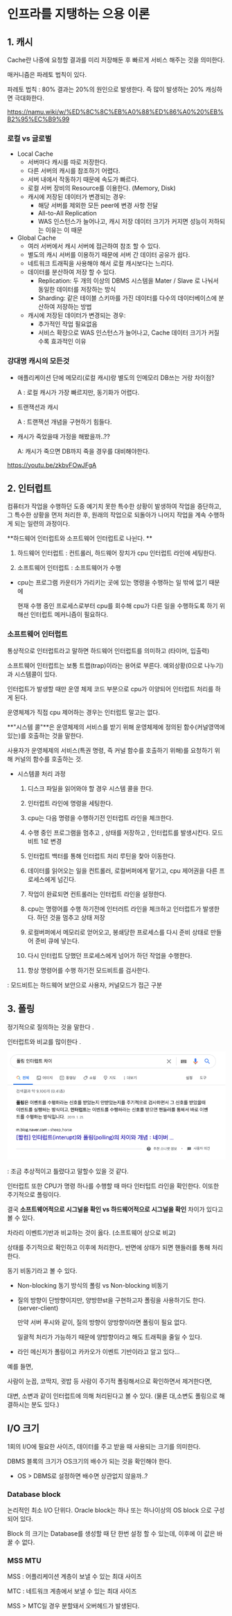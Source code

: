 # 인프라를 지탱하는 으용 이론

## 1. 캐시

Cache란 나중에 요청할 결과를 미리 저장해둔 후 빠르게 서비스 해주는 것을 의미한다.

매커니즘은 파레토 법칙이 있다. 

파레토 법칙 : 80% 결과는 20%의 원인으로 발생한다. 즉 많이 발생하는 20% 캐싱하면 극대화한다.

https://namu.wiki/w/%ED%8C%8C%EB%A0%88%ED%86%A0%20%EB%B2%95%EC%B9%99

### 로컬 vs 글로벌

- Local Cache
  - 서버마다 캐시를 따로 저장한다.
  - 다른 서버의 캐시를 참조하기 어렵다.
  - 서버 내에서 작동하기 때문에 속도가 빠르다.
  - 로컬 서버 장비의 Resource를 이용한다. (Memory, Disk)
  - 캐시에 저장된 데이터가 변경되는 경우:
    - 해당 서버를 제외한 모든 peer에 변경 사항 전달
    - All-to-All Replication
    - WAS 인스턴스가 늘어나고, 캐시 저장 데이터 크기가 커지면 성능이 저하되는 이유는 이 때문
- Global Cache
  - 여러 서버에서 캐시 서버에 접근하여 참조 할 수 있다.
  - 별도의 캐시 서버를 이용하기 때문에 서버 간 데이터 공유가 쉽다.
  - 네트워크 트래픽을 사용해야 해서 로컬 캐시보다는 느리다.
  - 데이터를 분산하여 저장 할 수 있다.
    - Replication: 두 개의 이상의 DBMS 시스템을 Mater / Slave 로 나눠서 동일한 데이터를 저장하는 방식
    - Sharding: 같은 테이블 스키마를 가진 데이터를 다수의 데이터베이스에 분산하여 저장하는 방법
  - 캐시에 저장된 데이터가 변경되는 경우:
    - 추가적인 작업 필요없음
    - 서비스 확장으로 WAS 인스턴스가 늘어나고, Cache 데이터 크기가 커질 수록 효과적인 이유



### 강대명 캐시의 모든것

- 애플리케이션 단에 메모리(로컬 캐시)랑 별도의 인메모리 DB쓰는 거랑 차이점?

  A : 로컬 캐시가 가장 빠르지만, 동기화가 어렵다. 

- 트랜잭션과 캐시

  A : 트랜잭션 개념을 구현하기 힘들다. 

- 캐시가 죽었을때 가정을 해봤을까..??

  A: 캐시가 죽으면 DB까지 죽을 경우를 대비해야한다. 	

https://youtu.be/zkbvFOwJFgA



## 2. 인터럽트

컴퓨터가 작업을 수행하던 도중 예기치 못한 특수한 상황이 발생하여 작업을 중단하고, 그 특수한 상황을 먼저 처리한 후, 원래의 작업으로 되돌아가 나머지 작업을 계속 수행하게 되는 일련의 과정이다. 

**하드웨어 인터럽트와 소프트웨어 인터럽트로 나뉜다. **

1. 하드웨어 인터럽트 : 컨트롤러, 하드웨어 장치가 cpu 인터럽트 라인에 세팅한다. 

2. 소프트웨어 인터럽트 : 소프트웨어가 수행

- cpu는 프로그램 카운터가 가리키는 곳에 있는 명령을 수행하는 일 밖에 없기 때문에 

    현재 수행 중인 프로세스로부터 cpu를 회수해 cpu가 다른 일을 수행하도록 하기 위해선 인터럽트 메커니즘이 필요하다. 

### 소프트웨어 인터럽트

통상적으로 인터럽트라고 말하면 하드웨어 인터럽트를 의미하고 (타이머, 입출력)

소프트웨어 인터럽트는 보통 트랩(trap)이라는 용어로 부른다. 예외상황(0으로 나누기)과 시스템콜이 있다.

인터럽트가 발생할 때만 운영 체제 코드 부분으로 cpu가 이양되어 인터럽트 처리를 하게 된다. 

운영체제가 직접 cpu 제어하는 경우는 인터럽트 말고는 없다. 

**"시스템 콜"**은 운영체제의 서비스를 받기 위해  운영체제에 정의된 함수(커널영역에 있는)를 호출하는 것을 말한다. 

사용자가 운영체제의 서비스(특권 명령, 즉 커널 함수를 호출하기 위해)를 요청하기 위해 커널의 함수를 호출하는 것.

- 시스템콜 처리 과정

  1. 디스크 파일을 읽어와야 할 경우 시스템 콜을 한다. 

  2. 인터럽트 라인에 명령을 세팅한다. 

  3. cpu는 다음 명령을 수행하기전 인터럽트 라인을 체크한다. 

  4. 수행 중인 프로그램을 멈추고 , 상태를 저장하고 , 인터럽트를 발생시킨다. 모드비트 1로 변경

  5. 인터럽트 백터를 통해 인터럽트 처리 루틴을 찾아 이동한다. 

  6. 데이터를 읽어오는 일을 컨트롤러, 로컬버퍼에게 맡기고, cpu 제어권을 다른 프로세스에게 넘긴다. 

  8. 작업이 완료되면 컨트롤러는 인터럽트 라인을 설정한다. 

  9. cpu는 명령어를 수행 하기전에 인터러트 라인을 체크하고 인터럽트가 발생한다. 하던 것을 멈추고 상태 저장

  10. 로컬버퍼에서 메모리로 얻어오고, 봉쇄당한 프로세스를 다시 준비 상태로 만들어 준비 큐에 넣는다.

  11. 다시 인터럽트 당했던 프로세스에게 넘어가 하던 작업을 수행한다.  

  12. 항상 명령어를 수행 하기전 모드비트를 검사한다. 

: 모드비트는 하드웨어 보안으로 사용자, 커널모드가 접근 구분 



## 3. 폴링

정기적으로 질의하는 것을 말한다 .

인터럽트와 비교를 많이한다 .



![polling](../img/polling.png)

: 조금 추상적이고 틀렸다고 말할수 있을 것 같다. 



인터럽트 또한 CPU가 명령 하나를 수행할 때 마다 인터텁트 라인을 확인한다. 이또한 주기적으로 폴링이다. 

결국 **소프트웨어적으로 시그널을 확인 vs 하드웨어적으로 시그널을 확인** 차이가 있다고 볼 수 있다.



차라리 이벤트기반과 비교하는 것이 옳다. (소프트웨어 상으로 비교)

상태를 주기적으로 확인하고 이후에 처리한다,. 반면에 상태가 되면 핸들러를 통해 처리한다. 

동기 비동기라고 볼 수 있다. 

- Non-blocking 동기 방식의 폴링 vs  Non-blocking 비동기

- 질의 방향이 단방향이지만, 양방햔st을 구현하고자 폴링을 사용하기도 한다. (server-client) 

  만약 서버 푸시와 같이, 질의 방향이 양방향이라면 폴링이 필요 없다.

  일괄적 처리가 가능하기 때문에 양방향이라고 해도 트래픽을 줄일 수 있다. 

- 라인 메신저가 폴링이고 카카오가 이벤트 기반이라고 알고 있다...



예를 들면,

사람이 눈꼽, 코딱지, 귓밥 등 사람이 주기적 폴링해서으로 확인하면서 제거한다면, 

대변, 소변과 같이 인터럽트에 의해 처리된다고 볼 수 있다. (물론 대,소변도 폴링으로 해결하시는 분도 있다.)



## I/O 크기

1회의 I/O에 필요한 사이즈, 데이터를 주고 받을 때 사용되는 크기를 의미한다. 

DBMS 블록의 크기가 OS크기의 배수가 되는 것을 확인해야 한다. 

- OS > DBMS로 설정하면 배수면 상관없지 않을까..?  

### Database block

논리적인 최소 I/O 단위다. Oracle block는 하나 또는 하나이상의 OS block 으로 구성되어 있다.

 Block 의 크기는 Database를 생성할 때 단 한번 설정 할 수 있는데, 이후에 이 값은 바꿀 수 없다.

### MSS MTU

MSS : 어플리케이션 계층이 보낼 수 있는 최대 사이즈

MTC : 네트워크 계층에서 보낼 수 있는 최대 사이즈 

MSS > MTC일 경우 분할돼서 오버헤드가 발생된다. 
















